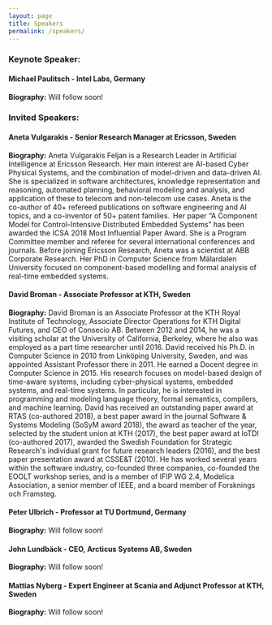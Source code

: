 ```yaml
---
layout: page
title: Speakers
permalink: /speakers/
---
```


<h3>Keynote Speaker:</h3>

<h4>Michael Paulitsch - Intel Labs, Germany</h4>
<p>
<b>Biography:</b> Will follow soon!
</p>

<h3>Invited Speakers:</h3>

<h4>Aneta Vulgarakis - Senior Research Manager at Ericsson, Sweden</h4>
<p>
<b>Biography:</b> Aneta Vulgarakis Feljan is a Research Leader in Artificial Intelligence at Ericsson Research. Her main interest are AI-based Cyber Physical Systems, and the combination of model-driven and data-driven AI. She is specialized in software architectures, knowledge representation and reasoning, automated planning, behavioral modeling and analysis, and application of these to telecom and non-telecom use cases. Aneta is the co-author of 40+ refereed publications on software engineering and AI topics, and a co-inventor of 50+ patent families.  Her paper “A Component Model for Control-Intensive Distributed Embedded Systems” has been awarded the ICSA 2018 Most Influential Paper Award. She is a Program Committee member and referee for several international conferences and journals. Before joining Ericsson Research, Aneta was a scientist at ABB Corporate Research. Her PhD in Computer Science from Mälardalen University focused on component-based modelling and formal analysis of real-time embedded systems.
</p>

<h4>David Broman - Associate Professor at KTH, Sweden</h4>
<p>
<b>Biography:</b> David Broman is an Associate Professor at the KTH Royal Institute of Technology, Associate Director Operations for KTH Digital Futures, and CEO of Consecio AB. Between 2012 and 2014, he was a visiting scholar at the University of California, Berkeley, where he also was employed as a part time researcher until 2016. David received his Ph.D. in Computer Science in 2010 from Linköping University, Sweden, and was appointed Assistant Professor there in 2011. He earned a Docent degree in Computer Science in 2015. His research focuses on model-based design of time-aware systems, including cyber-physical systems, embedded systems, and real-time systems. In particular, he is interested in programming and modeling language theory, formal semantics, compilers, and machine learning. David has received an outstanding paper award at RTAS (co-authored 2018), a best paper award in the journal Software & Systems Modeling (SoSyM award 2018), the award as teacher of the year, selected by the student union at KTH (2017), the best paper award at IoTDI (co-authored 2017), awarded the Swedish Foundation for Strategic Research's individual grant for future research leaders (2016), and the best paper presentation award at CSSE&T (2010). He has worked several years within the software industry, co-founded three companies, co-founded the EOOLT workshop series, and is a member of IFIP WG 2.4, Modelica Association, a senior member of IEEE, and a board member of Forsknings och Framsteg.
</p>

<h4>Peter Ulbrich - Professor at TU Dortmund, Germany</h4>
<p>
<b>Biography:</b> Will follow soon!
</p>

<h4>John Lundbäck - CEO, Arcticus Systems AB, Sweden</h4>
<p>
<b>Biography:</b> Will follow soon!
</p>

<h4>Mattias Nyberg - Expert Engineer at Scania and Adjunct Professor at KTH, Sweden</h4>
<p>
<b>Biography:</b> Will follow soon!
</p>
